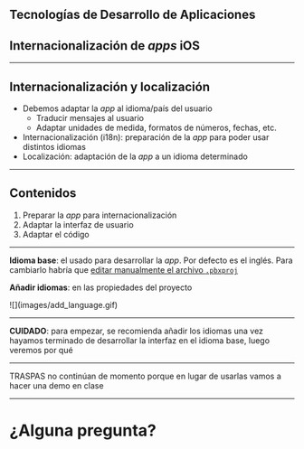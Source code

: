 <!-- .slide: class="titulo" -->

## Tecnologías de Desarrollo de Aplicaciones
## Internacionalización de *apps* iOS


---

## Internacionalización y localización

* Debemos adaptar la *app* al idioma/país del usuario
    - Traducir mensajes al usuario
    - Adaptar unidades de medida, formatos de números, fechas, etc.
* Internacionalización (i18n): preparación de la *app* para poder usar distintos idiomas
* Localización: adaptación de la *app* a un idioma determinado

---

## Contenidos

1. Preparar la *app* para internacionalización
2. Adaptar la interfaz de usuario
3. Adaptar el código

---

**Idioma base**: el usado para desarrollar la *app*. Por defecto es el inglés. Para cambiarlo habría que [editar manualmente el archivo `.pbxproj`](https://www.ralfebert.de/snippets/ios/xcode-change-development-language/)

**Añadir idiomas**: en las propiedades del proyecto

<div class="stretch">
![](images/add_language.gif)
</div>

---


**CUIDADO**: para empezar, se recomienda añadir los idiomas una vez hayamos terminado de desarrollar la interfaz en el idioma base, luego veremos por qué


---


TRASPAS no continúan de momento porque en lugar de usarlas vamos a hacer una demo en clase

---

# ¿Alguna pregunta?